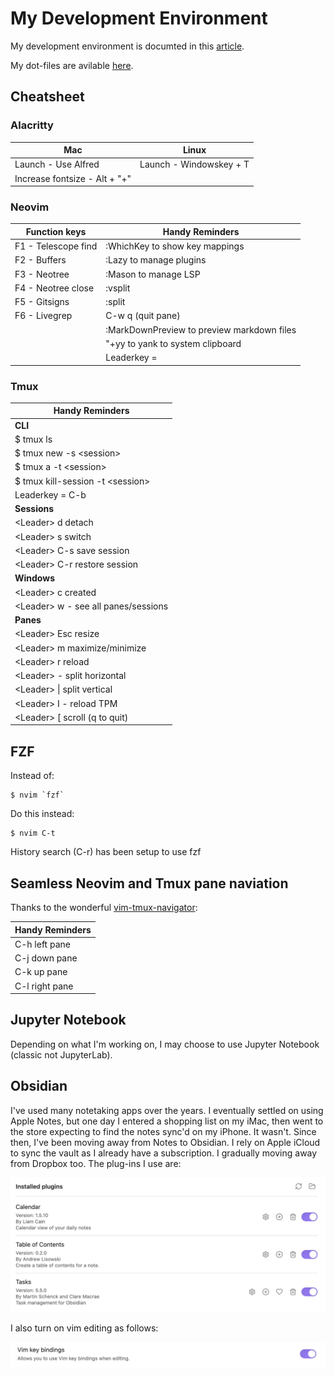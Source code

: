 # My Development Environment

My development environment is documted in this [article](https://circleinaspiral.com/posts/devenv/).

My dot-files are avilable [here](https://github.com/jasondchambers/dot-files).

## Cheatsheet

### Alacritty

| Mac                           | Linux                   |
| ----------------------------- | ----------------------- |
| Launch - Use Alfred           | Launch - Windowskey + T |
| Increase fontsize - Alt + "+" |                         |

### Neovim

| Function keys       | Handy Reminders                            |
| ------------------- | ------------------------------------------ |
| F1 - Telescope find | :WhichKey to show key mappings             |
| F2 - Buffers        | :Lazy to manage plugins                    |
| F3 - Neotree        | :Mason to manage LSP                       |
| F4 - Neotree close  | :vsplit                                    |
| F5 - Gitsigns       | :split                                     |
| F6 - Livegrep       | C-w q (quit pane)                          |
|                     | :MarkDownPreview to preview markdown files |
|                     | "+yy to yank to system clipboard           |
|                     | Leaderkey = <space>                        |

### Tmux

| Handy Reminders                      |
| ------------------------------------ |
| **CLI**                              |
| $ tmux ls                            |
| $ tmux new -s \<session>             |
| $ tmux a -t \<session>               |
| $ tmux kill-session -t \<session>    |
| Leaderkey = C-b                      |
| **Sessions**                         |
| \<Leader> d detach                   |
| \<Leader> s switch                   |
| \<Leader> C-s save session           |
| \<Leader> C-r restore session        |
| **Windows**                          |
| \<Leader> c created                  |
| \<Leader> w - see all panes/sessions |
| **Panes**                            |
| \<Leader> Esc resize                 |
| \<Leader> m maximize/minimize        |
| \<Leader> r reload                   |
| \<Leader> - split horizontal         |
| \<Leader> \| split vertical          |
| \<Leader> I - reload TPM             |
| \<Leader> \[ scroll (q to quit)      |

## FZF

Instead of:

    $ nvim `fzf`

Do this instead:

    $ nvim C-t

History search (C-r) has been setup to use fzf

## Seamless Neovim and Tmux pane naviation

Thanks to the wonderful [vim-tmux-navigator](https://github.com/christoomey/vim-tmux-navigator):

| Handy Reminders |
| --------------- |
| C-h left pane   |
| C-j down pane   |
| C-k up pane     |
| C-l right pane  |

## Jupyter Notebook

Depending on what I'm working on, I may choose to use Jupyter Notebook (classic not JupyterLab).

## Obsidian

I've used many notetaking apps over the years. I eventually settled on using Apple Notes, but one day I entered a shopping list on my iMac, then went to the store expecting to find the notes sync'd on my iPhone. It wasn't. Since then, I've been moving away from Notes to Obsidian. I rely on Apple iCloud to sync the vault as I already have a subscription. I gradually moving away from Dropbox too. The plug-ins I use are:

![Obsidian plugins](Obsidianplugins.png)

I also turn on vim editing as follows:

![Turning on VIM key bindings](Obsidianvim.png)
